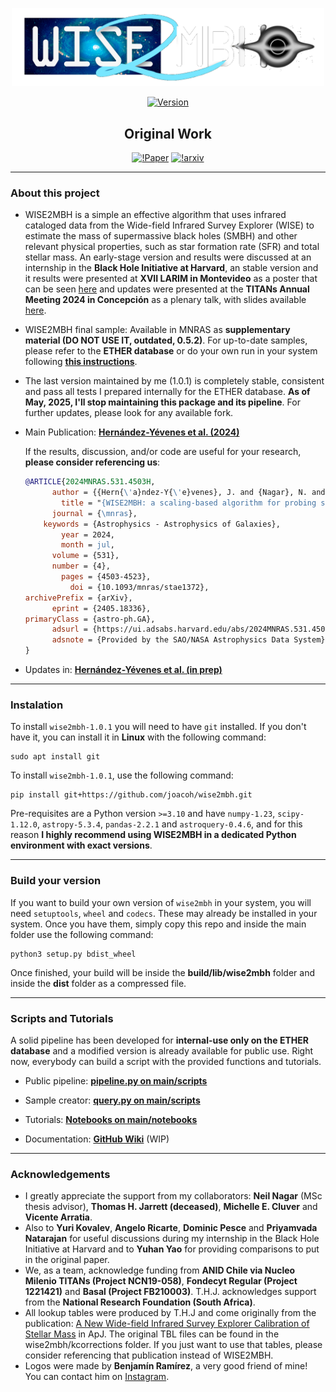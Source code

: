 <p align="center"><a href="#" target="_blank"><img src="logos/logo_oficial.png" width="500" alt="WISE2MBH Logo"></a></p>

<p align="center">
<a href="#"><img src="https://img.shields.io/badge/version-1.0.1-white" alt="Version"></a>
</p>

<div id="hi" align="center">
  <h2>
    Original Work
  </h2>
</div>

<p align="center">
<a href="https://doi.org/10.1093/mnras/stae1372"><img src="https://img.shields.io/badge/DOI-10.1093%2Fmnras%2Fstae1372-blue" alt="!Paper"></a>
<a href="https://doi.org/10.48550/arXiv.2405.18336"><img src="https://img.shields.io/badge/arXiv-arXiv%3A2405.18336-orange" alt="!arxiv"></a>
</p>

---
### About this project

- WISE2MBH is a simple an effective algorithm that uses infrared cataloged data from the Wide-field Infrared Survey Explorer (WISE) to estimate the mass of supermassive black holes (SMBH) and other relevant physical properties, such as star formation rate (SFR) and total stellar mass. An early-stage version and results were discussed at an internship in the **Black Hole Initiative at Harvard**, an stable version and it results were presented at **XVII LARIM in Montevideo** as a poster that can be seen [here](https://joacoh.github.io/talks/2023-11-29-talk) and updates were presented at the **TITANs Annual Meeting 2024 in Concepción** as a plenary talk, with slides available [here](https://joacoh.github.io/talks/2024-12-13-talk).

- WISE2MBH final sample: Available in MNRAS as **supplementary material (DO NOT USE IT, outdated, 0.5.2)**. For up-to-date samples, please refer to the **ETHER database** or do your own run in your system following **[this instructions](https://github.com/joacoh/wise2mbh/wiki/How-To-Use)**.

- The last version maintained by me (1.0.1) is completely stable, consistent and pass all tests I prepared internally for the ETHER database. **As of May, 2025, I'll stop maintaining this package and its pipeline**. For further updates, please look for any available fork.

- Main Publication: **[Hernández-Yévenes et al. (2024)](https://doi.org/10.1093/mnras/stae1372)**

  If the results, discussion, and/or code are useful for your research, **please consider referencing us**:

  ```bibtex
  @ARTICLE{2024MNRAS.531.4503H,
        author = {{Hern{\'a}ndez-Y{\'e}venes}, J. and {Nagar}, N. and {Arratia}, V. and {Jarrett}, T.~H.},
          title = "{WISE2MBH: a scaling-based algorithm for probing supermassive black hole masses through WISE catalogues}",
        journal = {\mnras},
      keywords = {Astrophysics - Astrophysics of Galaxies},
          year = 2024,
          month = jul,
        volume = {531},
        number = {4},
          pages = {4503-4523},
            doi = {10.1093/mnras/stae1372},
  archivePrefix = {arXiv},
        eprint = {2405.18336},
  primaryClass = {astro-ph.GA},
        adsurl = {https://ui.adsabs.harvard.edu/abs/2024MNRAS.531.4503H},
        adsnote = {Provided by the SAO/NASA Astrophysics Data System}
  }
  ```
- Updates in: **[Hernández-Yévenes et al. (in prep)]()**

---
### Instalation 

To install `wise2mbh-1.0.1` you will need to have `git` installed. If you don't have it, you can install it in **Linux** with the following command:

    sudo apt install git

To install `wise2mbh-1.0.1`, use the following command:

    pip install git+https://github.com/joacoh/wise2mbh.git

Pre-requisites are a Python version `>=3.10` and have `numpy-1.23`, `scipy-1.12.0`, `astropy-5.3.4`, `pandas-2.2.1` and `astroquery-0.4.6`, and for this reason **I highly recommend using WISE2MBH in a dedicated Python environment with exact versions**.

---
### Build your version

If you want to build your own version of `wise2mbh` in your system, you will need `setuptools`, `wheel` and `codecs`. These may already be installed in your system. Once you have them, simply copy this repo and inside the main folder use the following command:

    python3 setup.py bdist_wheel

Once finished, your build will be inside the **build/lib/wise2mbh** folder and inside the **dist** folder as a compressed file.

---
### Scripts and Tutorials

A solid pipeline has been developed for **internal-use only on the ETHER database** and a modified version is already available for public use.
Right now, everybody can build a script with the provided functions and tutorials.

- Public pipeline: **[pipeline.py on main/scripts](https://github.com/joacoh/wise2mbh/tree/main/scripts)** 

- Sample creator: **[query.py on main/scripts](https://github.com/joacoh/wise2mbh/tree/main/scripts)** 

- Tutorials: **[Notebooks on main/notebooks](https://github.com/joacoh/wise2mbh/tree/main/notebooks)**

- Documentation: **[GitHub Wiki](https://github.com/joacoh/wise2mbh/wiki)** (WIP)

---
### Acknowledgements

- I greatly appreciate the support from my collaborators: **Neil Nagar** (MSc thesis advisor), **Thomas H. Jarrett (deceased)**, **Michelle E. Cluver** and **Vicente Arratia**. 
- Also to **Yuri Kovalev**, **Angelo Ricarte**, **Dominic Pesce** and **Priyamvada Natarajan** for useful discussions during my internship in the Black Hole Initiative at Harvard and to **Yuhan Yao** for providing comparisons to put in the original paper. 
- We, as a team, acknowledge funding from **ANID Chile via Nucleo Milenio TITANs (Project NCN19-058)**, **Fondecyt Regular (Project 1221421)** and **Basal (Project FB210003)**. T.H.J. acknowledges support from the **National Research Foundation (South Africa)**.
- All lookup tables were produced by T.H.J and come originally from the publication: [A New Wide-field Infrared Survey Explorer Calibration of Stellar Mass](https://iopscience.iop.org/article/10.3847/1538-4357/acb68f/meta) in ApJ. The original TBL files can be found in the wise2mbh/kcorrections folder. If you just want to use that tables, please consider referencing that publication instead of WISE2MBH.
- Logos were made by **Benjamín Ramírez**, a very good friend of mine! You can contact him on [Instagram](https://www.instagram.com/2nt3_/).